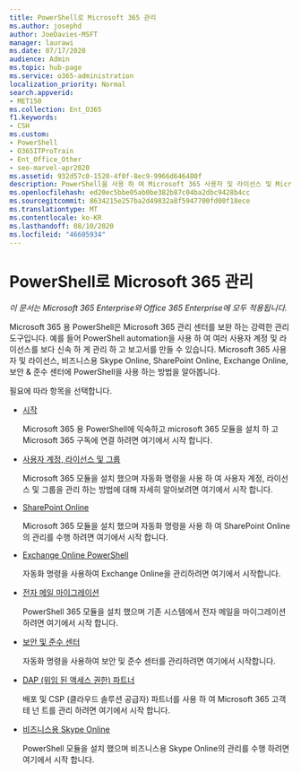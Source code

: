 ```yaml
---
title: PowerShell로 Microsoft 365 관리
ms.author: josephd
author: JoeDavies-MSFT
manager: laurawi
ms.date: 07/17/2020
audience: Admin
ms.topic: hub-page
ms.service: o365-administration
localization_priority: Normal
search.appverid:
- MET150
ms.collection: Ent_O365
f1.keywords:
- CSH
ms.custom:
- PowerShell
- O365ITProTrain
- Ent_Office_Other
- seo-marvel-apr2020
ms.assetid: 932d57c0-1520-4f0f-8ec9-9966d646480f
description: PowerShell을 사용 하 여 Microsoft 365 사용자 및 라이선스 및 Microsoft 365 앱을 관리 하는 방법에 대해 알아봅니다.
ms.openlocfilehash: ed20ec5bbe05ab0be382b87c04ba2dbc9428b4cc
ms.sourcegitcommit: 8634215e257ba2d49832a8f5947700fd00f18ece
ms.translationtype: MT
ms.contentlocale: ko-KR
ms.lasthandoff: 08/10/2020
ms.locfileid: "46605934"
---
```

# <a name="manage-microsoft-365-with-powershell"></a>PowerShell로 Microsoft 365 관리

*이 문서는 Microsoft 365 Enterprise와 Office 365 Enterprise에 모두 적용됩니다.*

Microsoft 365 용 PowerShell은 Microsoft 365 관리 센터를 보완 하는 강력한 관리 도구입니다. 예를 들어 PowerShell automation을 사용 하 여 여러 사용자 계정 및 라이선스를 보다 신속 하 게 관리 하 고 보고서를 만들 수 있습니다. Microsoft 365 사용자 및 라이선스, 비즈니스용 Skype Online, SharePoint Online, Exchange Online, 보안 & 준수 센터에 PowerShell을 사용 하는 방법을 알아봅니다.
  
필요에 따라 항목을 선택합니다.
  
- [시작](getting-started-with-office-365-powershell.md)

    Microsoft 365 용 PowerShell에 익숙하고 microsoft 365 모듈을 설치 하 고 Microsoft 365 구독에 연결 하려면 여기에서 시작 합니다.

- [사용자 계정, 라이선스 및 그룹](manage-user-accounts-and-licenses-with-office-365-powershell.md)

    Microsoft 365 모듈을 설치 했으며 자동화 명령을 사용 하 여 사용자 계정, 라이선스 및 그룹을 관리 하는 방법에 대해 자세히 알아보려면 여기에서 시작 합니다.

- [SharePoint Online](https://docs.microsoft.com/office365/enterprise/powershell/manage-sharepoint-online-with-office-365-powershell)

    Microsoft 365 모듈을 설치 했으며 자동화 명령을 사용 하 여 SharePoint Online의 관리를 수행 하려면 여기에서 시작 합니다.

- [Exchange Online PowerShell](https://docs.microsoft.com/powershell/exchange/exchange-online/exchange-online-powershell)

    자동화 명령을 사용하여 Exchange Online을 관리하려면 여기에서 시작합니다.

- [전자 메일 마이그레이션](use-powershell-for-email-migration-to-office-365.md)

    PowerShell 365 모듈을 설치 했으며 기존 시스템에서 전자 메일을 마이그레이션하려면 여기에서 시작 합니다.

- [보안 및 준수 센터](https://docs.microsoft.com/powershell/exchange/office-365-scc/office-365-scc-powershell)

    자동화 명령을 사용하여 보안 및 준수 센터를 관리하려면 여기에서 시작합니다.

- [DAP (위임 된 액세스 권한) 파트너](manage-office-365-with-windows-powershell-for-delegated-access-permissions-dap-p.md)

    배포 및 CSP (클라우드 솔루션 공급자) 파트너를 사용 하 여 Microsoft 365 고객 테 넌 트를 관리 하려면 여기에서 시작 합니다.

- [비즈니스용 Skype Online](manage-skype-for-business-online-with-office-365-powershell.md)

    PowerShell 모듈을 설치 했으며 비즈니스용 Skype Online의 관리를 수행 하려면 여기에서 시작 합니다.
